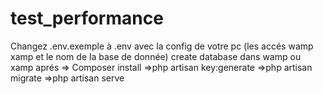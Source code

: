 # test_performance

Changez .env.exemple à .env avec la config de votre pc (les accés wamp xamp et le nom de la base de donnée)
create database dans wamp ou xamp
aprés
=> Composer install
=>php artisan key:generate
=>php artisan migrate
=>php artisan serve
